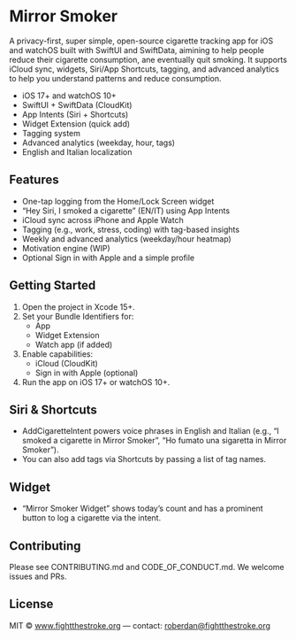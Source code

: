 # Mirror Smoker

A privacy-first, super simple, open-source cigarette tracking app for iOS and watchOS built with SwiftUI and SwiftData, aimining to help people reduce their cigarette consumption, ane eventually quit smoking. It supports iCloud sync, widgets, Siri/App Shortcuts, tagging, and advanced analytics to help you understand patterns and reduce consumption.

- iOS 17+ and watchOS 10+
- SwiftUI + SwiftData (CloudKit)
- App Intents (Siri + Shortcuts)
- Widget Extension (quick add)
- Tagging system
- Advanced analytics (weekday, hour, tags)
- English and Italian localization

## Features

- One-tap logging from the Home/Lock Screen widget
- “Hey Siri, I smoked a cigarette” (EN/IT) using App Intents
- iCloud sync across iPhone and Apple Watch
- Tagging (e.g., work, stress, coding) with tag-based insights
- Weekly and advanced analytics (weekday/hour heatmap)
- Motivation engine (WIP)
- Optional Sign in with Apple and a simple profile

## Getting Started

1. Open the project in Xcode 15+.
2. Set your Bundle Identifiers for:
   - App
   - Widget Extension
   - Watch app (if added)
3. Enable capabilities:
   - iCloud (CloudKit)
   - Sign in with Apple (optional)
4. Run the app on iOS 17+ or watchOS 10+.

## Siri & Shortcuts

- AddCigaretteIntent powers voice phrases in English and Italian (e.g., “I smoked a cigarette in Mirror Smoker”, “Ho fumato una sigaretta in Mirror Smoker”).
- You can also add tags via Shortcuts by passing a list of tag names.

## Widget

- “Mirror Smoker Widget” shows today’s count and has a prominent button to log a cigarette via the intent.

## Contributing

Please see CONTRIBUTING.md and CODE_OF_CONDUCT.md. We welcome issues and PRs.

## License

MIT © www.fightthestroke.org — contact: roberdan@fightthestroke.org

